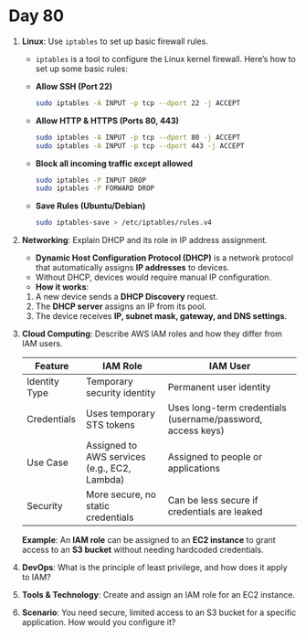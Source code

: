 # Day 80


1. **Linux**: Use `iptables` to set up basic firewall rules.
   - `iptables` is a tool to configure the Linux kernel firewall. Here’s how to set up some basic rules:

   - **Allow SSH (Port 22)**
     ```sh
     sudo iptables -A INPUT -p tcp --dport 22 -j ACCEPT
     ```
   - **Allow HTTP & HTTPS (Ports 80, 443)**
     ```sh
     sudo iptables -A INPUT -p tcp --dport 80 -j ACCEPT
     sudo iptables -A INPUT -p tcp --dport 443 -j ACCEPT
     ```
   - **Block all incoming traffic except allowed**
     ```sh
     sudo iptables -P INPUT DROP
     sudo iptables -P FORWARD DROP
     ```
   - **Save Rules (Ubuntu/Debian)**
     ```sh
     sudo iptables-save > /etc/iptables/rules.v4
     ```


2. **Networking**: Explain DHCP and its role in IP address assignment.
   - **Dynamic Host Configuration Protocol (DHCP)** is a network protocol that automatically assigns **IP addresses** to devices.
   - Without DHCP, devices would require manual IP configuration.
   - **How it works**:
    1. A new device sends a **DHCP Discovery** request.
    2. The **DHCP server** assigns an IP from its pool.
    3. The device receives **IP, subnet mask, gateway, and DNS settings**.


3. **Cloud Computing**: Describe AWS IAM roles and how they differ from IAM users.
   
   | Feature         | IAM Role | IAM User |
   |---------------|---------|---------|
   | Identity Type | Temporary security identity | Permanent user identity |
   | Credentials | Uses temporary STS tokens | Uses long-term credentials (username/password, access keys) |
   | Use Case | Assigned to AWS services (e.g., EC2, Lambda) | Assigned to people or applications |
   | Security | More secure, no static credentials | Can be less secure if credentials are leaked |

   **Example**: An **IAM role** can be assigned to an **EC2 instance** to grant access to an **S3 bucket** without needing hardcoded credentials.


4. **DevOps**: What is the principle of least privilege, and how does it apply to IAM?

5. **Tools & Technology**: Create and assign an IAM role for an EC2 instance.

6. **Scenario**: You need secure, limited access to an S3 bucket for a specific application. How would you configure it?


